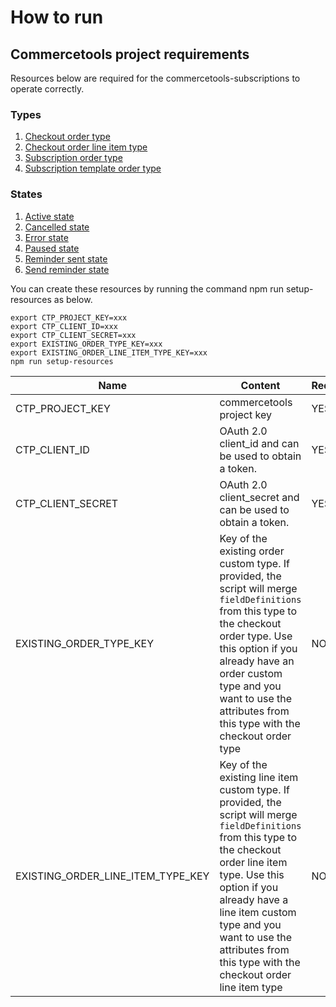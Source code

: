 # How to run

## Commercetools project requirements

Resources below are required for the commercetools-subscriptions to operate correctly.

### Types

1. [Checkout order type](../resources/checkout-order-type.json)
1. [Checkout order line item type](../resources/checkout-order-line-item-type.json)
1. [Subscription order type](../resources/subscription-order-type.json)
1. [Subscription template order type](../resources/subscription-template-order-type.json)

### States

1. [Active state](../resources/active-state.json)
1. [Cancelled state](../resources/cancelled-state.json)
1. [Error state](../resources/error-state.json)
1. [Paused state](../resources/paused-state.json)
1. [Reminder sent state](../resources/reminder-sent-state.json)
1. [Send reminder state](../resources/send-reminder-state.json)

You can create these resources by running the command npm run setup-resources as below.

```
export CTP_PROJECT_KEY=xxx
export CTP_CLIENT_ID=xxx
export CTP_CLIENT_SECRET=xxx
export EXISTING_ORDER_TYPE_KEY=xxx
export EXISTING_ORDER_LINE_ITEM_TYPE_KEY=xxx
npm run setup-resources
```

| Name                              | Content                                                                                                                                                                                                                                                                                                    | Required |
| --------------------------------- | ---------------------------------------------------------------------------------------------------------------------------------------------------------------------------------------------------------------------------------------------------------------------------------------------------------- | -------- |
| CTP_PROJECT_KEY                   | commercetools project key                                                                                                                                                                                                                                                                                  | YES      |
| CTP_CLIENT_ID                     | OAuth 2.0 client_id and can be used to obtain a token.                                                                                                                                                                                                                                                     | YES      |
| CTP_CLIENT_SECRET                 | OAuth 2.0 client_secret and can be used to obtain a token.                                                                                                                                                                                                                                                 | YES      |
| EXISTING_ORDER_TYPE_KEY           | Key of the existing order custom type. If provided, the script will merge `fieldDefinitions` from this type to the checkout order type. Use this option if you already have an order custom type and you want to use the attributes from this type with the checkout order type                            | NO       |
| EXISTING_ORDER_LINE_ITEM_TYPE_KEY | Key of the existing line item custom type. If provided, the script will merge `fieldDefinitions` from this type to the checkout order line item type. Use this option if you already have a line item custom type and you want to use the attributes from this type with the checkout order line item type | NO       |
